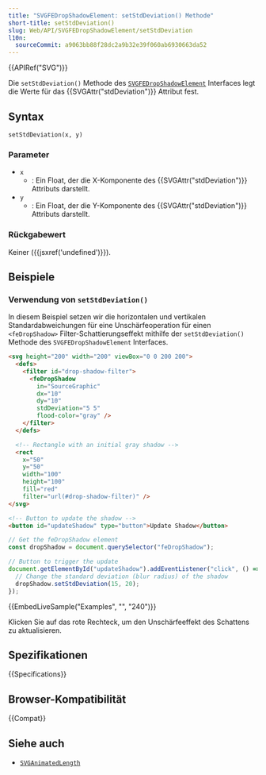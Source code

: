 ```yaml
---
title: "SVGFEDropShadowElement: setStdDeviation() Methode"
short-title: setStdDeviation()
slug: Web/API/SVGFEDropShadowElement/setStdDeviation
l10n:
  sourceCommit: a9063bb88f28dc2a9b32e39f060ab6930663da52
---
```


{{APIRef("SVG")}}

Die `setStdDeviation()` Methode des [`SVGFEDropShadowElement`](/de/docs/Web/API/SVGFEDropShadowElement) Interfaces legt die Werte für das {{SVGAttr("stdDeviation")}} Attribut fest.

## Syntax

```js-nolint
setStdDeviation(x, y)
```

### Parameter

- `x`
  - : Ein Float, der die X-Komponente des {{SVGAttr("stdDeviation")}} Attributs darstellt.
- `y`
  - : Ein Float, der die Y-Komponente des {{SVGAttr("stdDeviation")}} Attributs darstellt.

### Rückgabewert

Keiner ({{jsxref('undefined')}}).

## Beispiele

### Verwendung von `setStdDeviation()`

In diesem Beispiel setzen wir die horizontalen und vertikalen Standardabweichungen für eine Unschärfeoperation für einen `<feDropShadow>` Filter-Schattierungseffekt mithilfe der `setStdDeviation()` Methode des `SVGFEDropShadowElement` Interfaces.

```html
<svg height="200" width="200" viewBox="0 0 200 200">
  <defs>
    <filter id="drop-shadow-filter">
      <feDropShadow
        in="SourceGraphic"
        dx="10"
        dy="10"
        stdDeviation="5 5"
        flood-color="gray" />
    </filter>
  </defs>

  <!-- Rectangle with an initial gray shadow -->
  <rect
    x="50"
    y="50"
    width="100"
    height="100"
    fill="red"
    filter="url(#drop-shadow-filter)" />
</svg>

<!-- Button to update the shadow -->
<button id="updateShadow" type="button">Update Shadow</button>
```

```js
// Get the feDropShadow element
const dropShadow = document.querySelector("feDropShadow");

// Button to trigger the update
document.getElementById("updateShadow").addEventListener("click", () => {
  // Change the standard deviation (blur radius) of the shadow
  dropShadow.setStdDeviation(15, 20);
});
```

{{EmbedLiveSample("Examples", "", "240")}}

Klicken Sie auf das rote Rechteck, um den Unschärfeeffekt des Schattens zu aktualisieren.

## Spezifikationen

{{Specifications}}

## Browser-Kompatibilität

{{Compat}}

## Siehe auch

- [`SVGAnimatedLength`](/de/docs/Web/API/SVGAnimatedLength)
